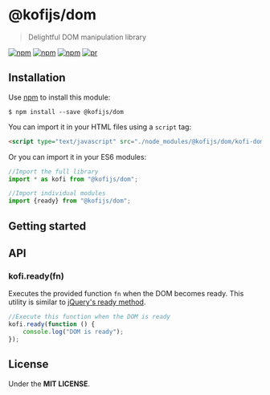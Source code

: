 # @kofijs/dom

> Delightful DOM manipulation library

[![npm](https://img.shields.io/npm/v/@kofijs/dom.svg?style=flat-square)](https://www.npmjs.com/package/@kofijs/dom)
[![npm](https://img.shields.io/npm/dt/@kofijs/dom.svg?style=flat-square)](https://www.npmjs.com/package/@kofijs/dom)
[![npm](https://img.shields.io/npm/l/@kofijs/dom.svg?style=flat-square)](https://github.com/jmjuanes/kofi)
[![pr](https://img.shields.io/badge/PRs-welcome-brightgreen.svg?style=flat-square)]()


## Installation

Use [npm](https://npmjs.com) to install this module: 

```
$ npm install --save @kofijs/dom
```

You can import it in your HTML files using a `script` tag: 

```html
<script type="text/javascript" src="./node_modules/@kofijs/dom/kofi-dom.js"></script>
```

Or you can import it in your ES6 modules: 

```javascript
//Import the full library
import * as kofi from "@kofijs/dom";

//Import individual modules
import {ready} from "@kofijs/dom";
```

## Getting started




## API

### kofi.ready(fn)

Executes the provided function `fn` when the DOM becomes ready. This utility is similar to [jQuery's ready method](https://api.jquery.com/ready/).

```javascript 
//Execute this function when the DOM is ready
kofi.ready(function () {
    console.log("DOM is ready");
});
```

## License 

Under the **MIT LICENSE**.

